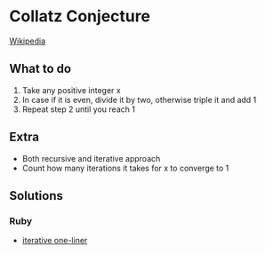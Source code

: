 # Collatz Conjecture

[Wikipedia](https://en.wikipedia.org/wiki/Collatz_conjecture)

## What to do
1. Take any positive integer x
1. In case if it is even, divide it by two, otherwise triple it and add 1
1. Repeat step 2 until you reach 1

## Extra
* Both recursive and iterative approach
* Count how many iterations it takes for x to converge to 1

## Solutions
### Ruby
* [iterative one-liner](https://github.com/sigarettenenkoffie/CodingDrills/blob/master/Collatz%20conjecture/Iterative.rb)


